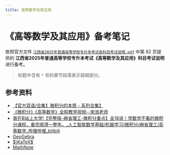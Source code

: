 ```yaml
---
title: 高等数学及其应用
---
```


# 《高等数学及其应用》备考笔记

依照官方文件
<a target="_blank" href="/专升本/报考相关/江西省2025年普通高等学校专升本考试各科目考试说明.pdf"><code>江西省2025年普通高等学校专升本考试各科目考试说明.pdf</code></a>
中第 82 页提供的 **江西省2025年普通高等学校专升本考试《高等数学及其应用》科目考试说明** 进行备考。

> 标题中含有 `*` 号的章节段落表示超纲部分。

## 参考资料

- [【官方双语/合集】微积分的本质 - 系列合集】](https://www.bilibili.com/video/BV1qW411N7FU/)
- [《微积分》《高等数学》全程教学视频--宋浩老师](https://www.bilibili.com/video/BV1UW411k7Jv/)
- [我在B站上大学!【完整版-麻省理工-微积分重点】全18讲！学数学不看的微积分课程，看完顺滑一整年。_人工智能数学基础/机器学习/微积分/麻省理工/高等数学_哔哩哔哩_bilibili](https://www.bilibili.com/video/BV1rY4y1P7er/)
- [GeoGebra](https://www.geogebra.org/)
- [$\KaTeX$](https://katex.org/docs/supported.html)
- [MathNote](https://math.note.yue.zone/)
